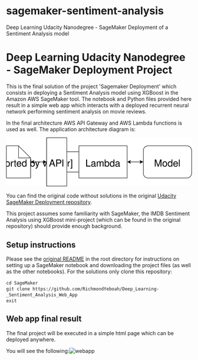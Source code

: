 # sagemaker-sentiment-analysis
Deep Learning Udacity Nanodegree - SageMaker Deployment of a Sentiment Analysis model
# Deep Learning Udacity Nanodegree - SageMaker Deployment Project


This is the final solution of the project 'Sagemaker Deployment' which consists in deploying a Sentiment Analysis model using XGBoost in the Amazon AWS SageMaker tool. The notebook and Python files provided here result in a simple web app which interacts with a deployed recurrent neural network performing sentiment analysis on movie reviews.

In the final architecture AWS API Gateway and AWS Lambda functions is used as well. The application architecture diagram is:

![Web app Diagram](./Web&#32;App&#32;Diagram.svg) 

You can find the original code without solutions in the original [Udacity SageMaker Deployment repository](https://github.com/udacity/sagemaker-deployment).

 This project assumes some familiarity with SageMaker, the IMDB Sentiment Analysis using XGBoost mini-project (which can be found in the original repository) should provide enough background.


## Setup instructions
Please see the [original README](https://github.com/udacity/sagemaker-deployment/tree/master/README.md) in the root directory for instructions on setting up a SageMaker notebook and downloading the project files (as well as the other notebooks). For the solutions only clone this repository:

```
cd SageMaker
git clone https://github.com/RichmondYeboah/Deep_Learning-_Sentiment_Analysis_Web_App
exit
```

## Web app final result
The final project will be executed in a simple html page which can be deployed anywhere.

You will see the following:![webapp](https://user-images.githubusercontent.com/29513099/115080273-78159a80-9ed0-11eb-9604-1f5ce2f70166.gif)


